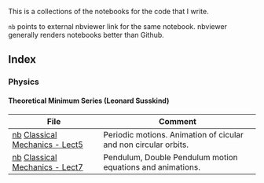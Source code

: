 This is a collections of the notebooks for the code that I write.

`nb` points to external nbviewer link for the same notebook.
nbviewer generally renders notebooks better than Github. 

## Index

### Physics

#### Theoretical Minimum Series (Leonard Susskind)

|  File | Comment   | 
|-------|-----------|
|[nb](https://nbviewer.org/github/DhruvPatel01/notebooks/blob/main/Physics/Theoretical_Minimum/CM-Lect5-Energy.ipynb) [Classical Mechanics - Lect5](./Physics/Theoretical_Minimum/CM-Lect5-Energy.ipynb)  |  Periodic motions. Animation of cicular and non circular orbits. |
|[nb](https://nbviewer.org/github/DhruvPatel01/notebooks/blob/main/Physics/Theoretical_Minimum/CM-Lect7-Symmetries.ipynb) [Classical Mechanics - Lect7](./Physics/Theoretical_Minimum/CM-Lect7-Symmetries.ipynb)  |  Pendulum, Double Pendulum motion equations and animations. |
